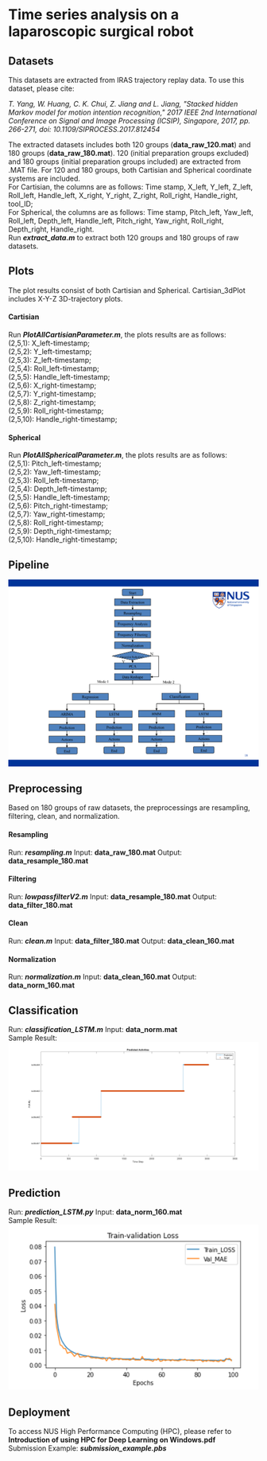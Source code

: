 # Time series analysis on a laparoscopic surgical robot  
## Datasets  
This datasets are extracted from IRAS trajectory replay data. To use this dataset, please cite:  
  
_T. Yang, W. Huang, C. K. Chui, Z. Jiang and L. Jiang, "Stacked hidden Markov model for motion intention recognition," 2017 IEEE 2nd International Conference on Signal and Image Processing (ICSIP), Singapore, 2017, pp. 266-271, doi: 10.1109/SIPROCESS.2017.812454_  

The extracted datasets includes both 120 groups (__data_raw_120.mat__) and 180 groups (__data_raw_180.mat__). 120 (initial preparation groups excluded) and 180 groups (initial preparation groups included) are extracted from .MAT file.
For 120 and 180 groups, both Cartisian and Spherical coordinate systems are included.  
For Cartisian, the columns are as follows: Time stamp, X_left, Y_left, Z_left, Roll_left, Handle_left, X_right, Y_right, Z_right, Roll_right, Handle_right, tool_ID;  
For Spherical, the columns are as follows: Time stamp, Pitch_left, Yaw_left, Roll_left, Depth_left, Handle_left, Pitch_right, Yaw_right, Roll_right, Depth_right, Handle_right.  
Run ___extract_data.m___ to extract both 120 groups and 180 groups of raw datasets.
## Plots  
The plot results consist of both Cartisian and Spherical. Cartisian_3dPlot includes X-Y-Z 3D-trajectory plots.   
#### Cartisian  
Run ___PlotAllCartisianParameter.m___, the plots results are as follows:  
(2,5,1): X_left-timestamp;  
(2,5,2): Y_left-timestamp;   
(2,5,3): Z_left-timestamp;   
(2,5,4): Roll_left-timestamp;   
(2,5,5): Handle_left-timestamp;   
(2,5,6): X_right-timestamp;   
(2,5,7): Y_right-timestamp;   
(2,5,8): Z_right-timestamp;     
(2,5,9): Roll_right-timestamp;   
(2,5,10): Handle_right-timestamp;   
#### Spherical  
Run ___PlotAllSphericalParameter.m___, the plots results are as follows:  
(2,5,1): Pitch_left-timestamp;   
(2,5,2): Yaw_left-timestamp;   
(2,5,3): Roll_left-timestamp;   
(2,5,4): Depth_left-timestamp;   
(2,5,5): Handle_left-timestamp;   
(2,5,6): Pitch_right-timestamp;   
(2,5,7): Yaw_right-timestamp;   
(2,5,8): Roll_right-timestamp;   
(2,5,9): Depth_right-timestamp;   
(2,5,10): Handle_right-timestamp;
## Pipeline
![alt text](https://github.com/JINHUIZHANG/Time-series-analysis-on-a-Laparoscopic-Surgical-Robot/blob/main/Deployment/Pipeline.png)

## Preprocessing 
Based on 180 groups of raw datasets, the preprocessings are resampling, filtering, clean, and normalization.  
#### Resampling  
Run: ___resampling.m___    Input: __data_raw_180.mat__    Output: __data_resample_180.mat__  
#### Filtering  
Run: ___lowpassfilterV2.m___    Input: __data_resample_180.mat__    Output: __data_filter_180.mat__  
#### Clean
Run: ___clean.m___    Input: __data_filter_180.mat__    Output: __data_clean_160.mat__  
#### Normalization  
Run: ___normalization.m___    Input: __data_clean_160.mat__    Output: __data_norm_160.mat__  
## Classification  
Run: ___classification_LSTM.m___      Input: __data_norm.mat__  
Sample Result:    
![alt text](https://github.com/JINHUIZHANG/Time-series-analysis-on-a-Laparoscopic-Surgical-Robot/blob/main/Classification/classification_lstm.png)
## Prediction
Run: ___prediction_LSTM.py___      Input: __data_norm_160.mat__  
Sample Result:    
![alt text](https://github.com/JINHUIZHANG/Time-series-analysis-on-a-Laparoscopic-Surgical-Robot/blob/main/Prediction/prediction_train_validation_loss_lstm.PNG)
## Deployment
To access NUS High Performance Computing (HPC), please refer to __Introduction of using HPC for Deep Learning on Windows.pdf__  
Submission Example: ___submission_example.pbs___
